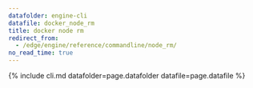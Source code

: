 ```yaml
---
datafolder: engine-cli
datafile: docker_node_rm
title: docker node rm
redirect_from:
  - /edge/engine/reference/commandline/node_rm/
no_read_time: true
---
```

<!--
Sorry, but the contents of this page are automatically generated from
Docker's source code. If you want to suggest a change to the text that appears
here, you'll need to find the string by searching this repo:

https://github.com/docker/cli
-->
{% include cli.md datafolder=page.datafolder datafile=page.datafile %}
